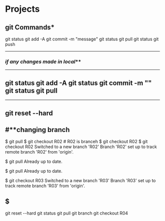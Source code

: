 # Projects
****git Commands*****
-----------------------------------------
git status
git add -A
git commit -m "message"
git status
git pull
git status
git push


------------------------------------------

### *****if any changes made in local*******
--------------------------------------------
git status
git add -A
git status
git commit -m ""
git status
git pull
---------------------------------------------



---------------------------------------------------------
git reset --hard
--------------------------------------------------


#******changing branch****
------------------------------------------------------------------------------------------------------
$ git pull
$ git checkout R02 # R02 is branceh
$ git checkout R02
$ git checkout R02
Switched to a new branch 'R02'
Branch 'R02' set up to track remote branch 'R02' from 'origin'.

$ git pull
Already up to date.

$ git pull
Already up to date.

$ git checkout R03
Switched to a new branch 'R03'
Branch 'R03' set up to track remote branch 'R03' from 'origin'.

$
------------------------------------------------------------------------------------------------------
git reset --hard
git status
git pull
git branch
git checkout R04
